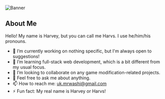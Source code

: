 ![Banner](https://i.imgur.com/kMVHkfK.png)

## About Me
Hello! My name is Harvey, but you can call me Harvs. I use he/him/his pronouns.

- 🔭 I’m currently working on nothing specific, but I'm always open to suggestions!
- 🌱 I’m learning full-stack web development, which is a bit different from my usual focus.
- 👯 I’m looking to collaborate on any game modification-related projects.
- 💬 Feel free to ask me about anything.
- 📫 How to reach me: uk.mrwashi@gmail.com
- ⚡ Fun fact: My real name is Harvey or Harvs!
